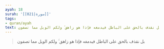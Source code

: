 ```yaml
---
ayah: 18
surah: '[[021|سورة]]'
tags:
- quran/ayah
text: بل نقذف بالحق على الباطل فيدمغه فإذا هو زاهق ۚ ولكم الويل مما تصفون
---
```

> بل نقذف بالحق على الباطل فيدمغه فإذا هو زاهق ۚ ولكم الويل مما تصفون
